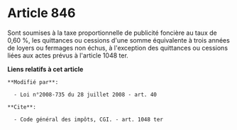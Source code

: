 # Article 846

Sont soumises à la taxe proportionnelle de publicité foncière au taux de 0,60 %, les quittances ou cessions d'une somme
équivalente à trois années de loyers ou fermages non échus, à l'exception des quittances ou cessions liées aux actes prévus à
l'article 1048 ter.

**Liens relatifs à cet article**

	**Modifié par**:

	  - Loi n°2008-735 du 28 juillet 2008 - art. 40

	**Cite**:

	  - Code général des impôts, CGI. - art. 1048 ter
